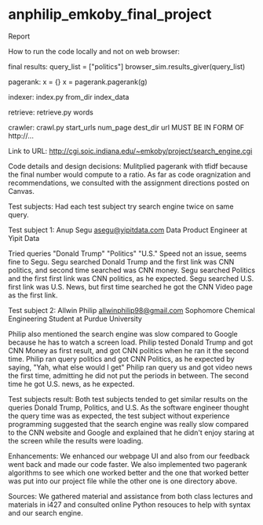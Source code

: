 # anphilip_emkoby_final_project

Report

How to run the code locally and not on web browser: 

final results:
query_list = ["politics"]
browser_sim.results_giver(query_list)

pagerank:
x = {}
x = pagerank.pagerank(g)

indexer:
index.py from_dir index_data

retrieve:
retrieve.py words

crawler:
crawl.py start_urls num_page dest_dir
url MUST BE IN FORM OF http://... 

Link to URL:
http://cgi.soic.indiana.edu/~emkoby/project/search_engine.cgi

Code details and design decisions:
Mulitplied pagerank with tfidf because the final number would compute to a ratio. As far as code oragnization and recommendations, we consulted with the assignment directions posted on Canvas. 

Test subjects: 
Had each test subject try search engine twice on same query. 

Test subject 1: 
Anup Segu asegu@yipitdata.com 
Data Product Engineer at Yipit Data

Tried queries "Donald Trump" "Politics" "U.S."
Speed not an issue, seems fine to Segu. 
Segu searched Donald Trump and the first link was CNN politics, and second time searched was CNN money.
Segu searched Politics and the first first link was CNN politics, as he expected. 
Segu searched U.S. first link was U.S. News, but first time searched he got the CNN Video page as the first link.

Test subject 2:
Allwin Philip allwinphilip98@gmail.com
Sophomore Chemical Engineering Student at Purdue University

Philip also mentioned the search engine was slow compared to Google because he has to watch a screen load. 
Philip tested Donald Trump and got CNN Money as first result, and got CNN politics when he ran it the second time.
Philip ran query politics and got CNN Politics, as he expected by saying, "Yah, what else would I get"
Philip ran query us and got video news the first time, admitting he did not put the periods in between. The second time he got U.S. news, as he expected. 

Test subjects result:
Both test subjects tended to get similar results on the queries Donald Trump, Politics, and U.S.
As the software engineer thought the query time was as expected, the test subject without experience programming suggested that the search engine was really slow compared to the CNN website and Google and explained that he didn't enjoy staring at the screen while the results were loading. 

Enhancements:
We enhanced our webpage UI and also from our feedback went back and made our code faster. We also implemented two pagerank algorithms to see which one worked better and the one that worked better was put into our project file while the other one is one directory above.  

Sources:
We gathered material and assistance from both class lectures and materials in i427 and consulted online Python resouces to help with syntax and our search engine. 






